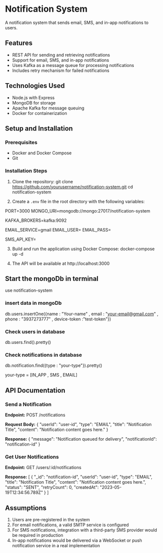 # Notification System

A notification system that sends email, SMS, and in-app notifications to users.

## Features

- REST API for sending and retrieving notifications
- Support for email, SMS, and in-app notifications
- Uses Kafka as a message queue for processing notifications
- Includes retry mechanism for failed notifications

## Technologies Used

- Node.js with Express
- MongoDB for storage
- Apache Kafka for message queuing
- Docker for containerization

## Setup and Installation

### Prerequisites

- Docker and Docker Compose
- Git

### Installation Steps

1. Clone the repository:
git clone https://github.com/yourusername/notification-system.git
cd notification-system


2. Create a `.env` file in the root directory with the following variables:


PORT=3000
MONGO_URI=mongodb://mongo:27017/notification-system

KAFKA_BROKERS=kafka:9092


EMAIL_SERVICE=gmail
EMAIL_USER=
EMAIL_PASS=

<!-- nodemailer has been used to send emails sms were not configured in the projects -->

SMS_API_KEY=


3. Build and run the application using Docker Compose:
docker-compose up -d


4. The API will be available at http://localhost:3000

## Start the mongoDb in terminal 

use notification-system

### insert data in mongoDb

db.users.insertOne({name : "Your-name" , email : "your-email@gmail.com" , phone : "3937273777" , device-token :"test-token"})

### Check users in database 

 db.users.find().pretty()

### Check notifications in database 

db.notification.find({type : "your-type"}).pretty()  

your-type = [IN_APP , SMS , EMAIL]


## API Documentation

### Send a Notification

**Endpoint:** POST /notifications

**Request Body:**
{
"userId": "user-id",
"type": "EMAIL",
"title": "Notification Title",
"content": "Notification content goes here."
}


**Response:**
{
"message": "Notification queued for delivery",
"notificationId": "notification-id"
}


### Get User Notifications

**Endpoint:** GET /users/:id/notifications

**Response:**
[
{
"_id": "notification-id",
"userId": "user-id",
"type": "EMAIL",
"title": "Notification Title",
"content": "Notification content goes here.",
"status": "SENT",
"retryCount": 0,
"createdAt": "2023-05-19T12:34:56.789Z"
}
]



## Assumptions

1. Users are pre-registered in the system
2. For email notifications, a valid SMTP service is configured
3. For SMS notifications, integration with a third-party SMS provider would be required in production
4. In-app notifications would be delivered via a WebSocket or push notification service in a real implementation


